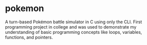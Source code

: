 # pokemon
A turn-based Pokémon battle simulator in C using only the CLI. First programming project in college and was used to demonstrate my understanding of basic programming concepts like loops, variables, functions, and pointers.
